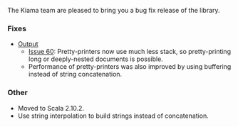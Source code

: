 The Kiama team are pleased to bring you a bug fix release of the library.

### Fixes

* [Output](http://wiki.kiama.googlecode.com/hg/doc/1.5.1/api/index.html#org.kiama.output.package)
    * [Issue 60](https://code.google.com/p/kiama/issues/detail?id=60): Pretty-printers now use much less stack, so pretty-printing long or deeply-nested documents is possible.
    * Performance of pretty-printers was also improved by using buffering instead of string concatenation.

### Other
* Moved to Scala 2.10.2.
* Use string interpolation to build strings instead of concatenation.

